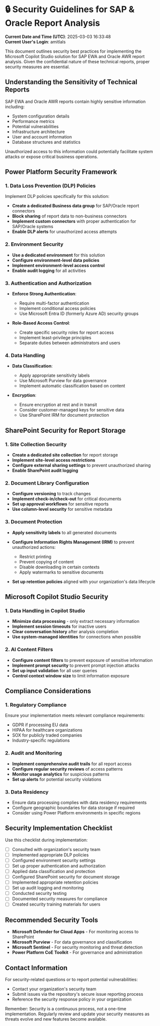 # 🔒 Security Guidelines for SAP & Oracle Report Analysis

**Current Date and Time (UTC)**: 2025-03-03 16:33:48  
**Current User's Login**: amitlals

This document outlines security best practices for implementing the Microsoft Copilot Studio solution for SAP EWA and Oracle AWR report analysis. Given the confidential nature of these technical reports, proper security measures are essential.

## Understanding the Sensitivity of Technical Reports

SAP EWA and Oracle AWR reports contain highly sensitive information including:
- System configuration details
- Performance metrics
- Potential vulnerabilities
- Infrastructure architecture
- User and account information
- Database structures and statistics

Unauthorized access to this information could potentially facilitate system attacks or expose critical business operations.

## Power Platform Security Framework

### 1. Data Loss Prevention (DLP) Policies

Implement DLP policies specifically for this solution:

- **Create a dedicated Business data group** for SAP/Oracle report connectors
- **Block sharing** of report data to non-business connectors
- **Implement custom connectors** with proper authentication for SAP/Oracle systems
- **Enable DLP alerts** for unauthorized access attempts

### 2. Environment Security

- **Use a dedicated environment** for this solution
- **Configure environment-level data policies**
- **Implement environment-level access control**
- **Enable audit logging** for all activities

### 3. Authentication and Authorization

- **Enforce Strong Authentication**:
  - Require multi-factor authentication
  - Implement conditional access policies
  - Use Microsoft Entra ID (formerly Azure AD) security groups

- **Role-Based Access Control**:
  - Create specific security roles for report access
  - Implement least-privilege principles
  - Separate duties between administrators and users

### 4. Data Handling

- **Data Classification**:
  - Apply appropriate sensitivity labels
  - Use Microsoft Purview for data governance
  - Implement automatic classification based on content

- **Encryption**:
  - Ensure encryption at rest and in transit
  - Consider customer-managed keys for sensitive data
  - Use SharePoint IRM for document protection

## SharePoint Security for Report Storage

### 1. Site Collection Security

- **Create a dedicated site collection** for report storage
- **Implement site-level access restrictions**
- **Configure external sharing settings** to prevent unauthorized sharing
- **Enable SharePoint audit logging**

### 2. Document Library Configuration

- **Configure versioning** to track changes
- **Implement check-in/check-out** for critical documents
- **Set up approval workflows** for sensitive reports
- **Use column-level security** for sensitive metadata

### 3. Document Protection

- **Apply sensitivity labels** to all generated documents
- **Configure Information Rights Management (IRM)** to prevent unauthorized actions:
  - Restrict printing
  - Prevent copying of content
  - Disable downloading in certain contexts
  - Apply watermarks to sensitive documents

- **Set up retention policies** aligned with your organization's data lifecycle

## Microsoft Copilot Studio Security

### 1. Data Handling in Copilot Studio

- **Minimize data processing** - only extract necessary information
- **Implement session timeouts** for inactive users
- **Clear conversation history** after analysis completion
- **Use system-managed identities** for connections when possible

### 2. AI Content Filters

- **Configure content filters** to prevent exposure of sensitive information
- **Implement prompt security** to prevent prompt injection attacks
- **Set up input validation** for all user queries
- **Control context window size** to limit information exposure

## Compliance Considerations

### 1. Regulatory Compliance

Ensure your implementation meets relevant compliance requirements:
- GDPR if processing EU data
- HIPAA for healthcare organizations
- SOX for publicly traded companies
- Industry-specific regulations

### 2. Audit and Monitoring

- **Implement comprehensive audit trails** for all report access
- **Configure regular security reviews** of access patterns
- **Monitor usage analytics** for suspicious patterns
- **Set up alerts** for potential security violations

### 3. Data Residency

- Ensure data processing complies with data residency requirements
- Configure geographic boundaries for data storage if required
- Consider using Power Platform environments in specific regions

## Security Implementation Checklist

Use this checklist during implementation:

- [ ] Consulted with organization's security team
- [ ] Implemented appropriate DLP policies
- [ ] Configured environment security settings
- [ ] Set up proper authentication and authorization
- [ ] Applied data classification and protection
- [ ] Configured SharePoint security for document storage
- [ ] Implemented appropriate retention policies
- [ ] Set up audit logging and monitoring
- [ ] Conducted security testing
- [ ] Documented security measures for compliance
- [ ] Created security training materials for users

## Recommended Security Tools

- **Microsoft Defender for Cloud Apps** - For monitoring access to SharePoint
- **Microsoft Purview** - For data governance and classification
- **Microsoft Sentinel** - For security monitoring and threat detection
- **Power Platform CoE Toolkit** - For governance and administration

## Contact Information

For security-related questions or to report potential vulnerabilities:
- Contact your organization's security team
- Submit issues via the repository's secure issue reporting process
- Reference the security response policy in your organization

Remember: Security is a continuous process, not a one-time implementation. Regularly review and update your security measures as threats evolve and new features become available.